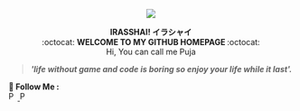 <p align="center">

<img align="center" img src="https://user-images.githubusercontent.com/73125355/125493781-9f03dc15-3e85-4d6f-9a35-5e98eb7c16ed.gif">

</p>










<div align="center">
 <b> IRASSHAI! イラシャイ </b>
</div>

<div align="center">
:octocat: <b> WELCOME TO MY GITHUB HOMEPAGE </b>:octocat:
</div>

<div align="center">
Hi, You can call me Puja
</div>

<div algin="center">
<blockquote> <b> <i> 'life without game and code is boring so enjoy your life while it last'.</i> </b> </blockquote>
</div>

<div align="Left">
🔸<b> Follow Me : </b>
</div>

<a href="https://instagram.com/pujakhalika17/">
  <img  alt="Puja Khalika's Instagram" width="16px" src="https://cdn.jsdelivr.net/npm/simple-icons@v3/icons/instagram.svg" />
</a>

<a href="https://twitter.com/PujaKhalika">
  <img  alt="Puja Khalika's Twitter" width="16px" src="https://cdn.jsdelivr.net/npm/simple-icons@v3/icons/twitter.svg" />
</a>
